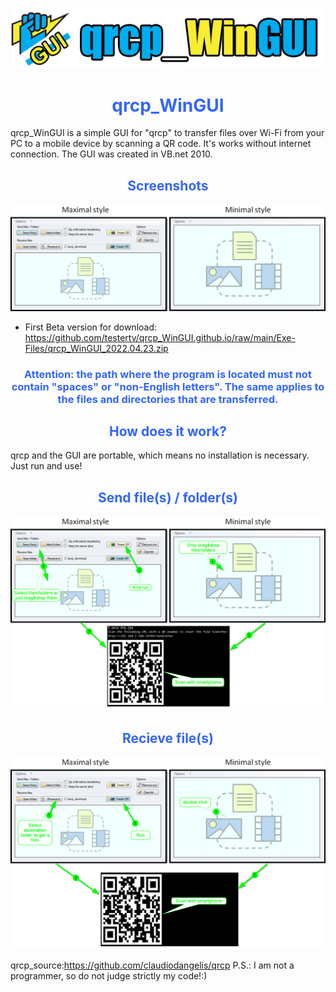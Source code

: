 <a href="https://github.com/testertv/tpdne.github.io"><img src="https://raw.githubusercontent.com/testertv/qrcp_WinGUI.github.io/main/Imgs/title.png?raw=true" alt="test-pattern-152459-1280" border="0"></a>
<h1 style="text-align: center;"><span style="color: #3366ff;"><strong>qrcp_WinGUI</strong></span></h1>
qrcp_WinGUI is a simple GUI for "qrcp" to transfer files over Wi-Fi from your PC to a mobile device by scanning a QR code. It's works without internet connection.
The GUI was created in VB.net 2010.


<h2 style="text-align: center;"><span style="color: #3366ff;"><strong>Screenshots</strong></span></h2>
<a href="https://github.com/testertv/tpdne.github.io"><img src="https://raw.githubusercontent.com/testertv/qrcp_WinGUI.github.io/main/Imgs/scr1.jpg?raw=true" alt="test-pattern-152459-1280" border="0"></a>


- First Beta version for download: https://github.com/testertv/qrcp_WinGUI.github.io/raw/main/Exe-Files/qrcp_WinGUI_2022.04.23.zip

<h3 style="text-align: center;"><span style="color: #3366ff;"><strong>Attention: the path where the program is located must not contain "spaces" or "non-English letters". The same applies to the files and directories that are transferred.</strong></span></h3>

<h2 style="text-align: center;"><span style="color: #3366ff;"><strong>How does it work?</strong></span></h2>

qrcp and the GUI are portable, which means no installation is necessary. Just run and use!

<h2 style="text-align: center;"><span style="color: #3366ff;"><strong>Send file(s) / folder(s)</strong></span></h2>
<a href="https://github.com/testertv/tpdne.github.io"><img src="https://github.com/testertv/qrcp_WinGUI.github.io/blob/main/Imgs/scr2.jpg?raw=true" alt="test-pattern-152459-1280" border="0"></a>

<h2 style="text-align: center;"><span style="color: #3366ff;"><strong>Recieve file(s)</strong></span></h2>
<a href="https://github.com/testertv/tpdne.github.io"><img src="https://github.com/testertv/qrcp_WinGUI.github.io/blob/main/Imgs/scr3.jpg?raw=true" alt="test-pattern-152459-1280" border="0"></a>




qrcp_source:https://github.com/claudiodangelis/qrcp
P.S.: I am not a programmer, so do not judge strictly my code!:)
